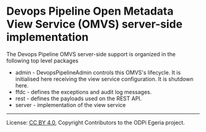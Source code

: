 <!-- SPDX-License-Identifier: CC-BY-4.0 -->
<!-- Copyright Contributors to the ODPi Egeria project. -->

# Devops Pipeline Open Metadata View Service (OMVS) server-side implementation

The Devops Pipeline OMVS server-side support is organized in the following top level packages 

* admin -  DevopsPipelineAdmin controls this OMVS's lifecycle. It is initialised here receiving the view service configuration. It is shutdown here.
* ffdc - defines the exceptions and audit log messages.
* rest - defines the payloads used on the REST API.
* server - implementation of the view service

----
License: [CC BY 4.0](https://creativecommons.org/licenses/by/4.0/),
Copyright Contributors to the ODPi Egeria project.